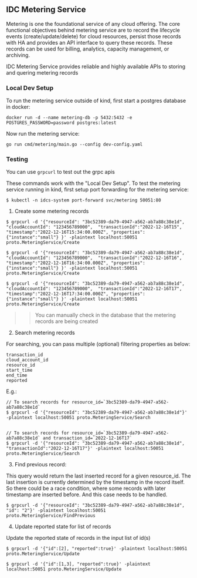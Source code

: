 <!--INTEL CONFIDENTIAL-->
<!--Copyright (C) 2023 Intel Corporation-->
## IDC Metering Service 
Metering is one the foundational service of any cloud offering. The core functional objectives behind metering service are to record the lifecycle events (create/update/delete) for cloud resources, persist those records with HA and provides an API interface to query these records. These records can be used for billing, analytics, capacity management, or archiving. 

IDC Metering Service provides reliable and highly available APIs to storing and quering metering records


### Local Dev Setup

To run the metering service outside of kind, first start a postgres database in docker:
```
docker run -d --name metering-db -p 5432:5432 -e POSTGRES_PASSWORD=password postgres:latest
```

Now run the metering service:
```
go run cmd/metering/main.go --config dev-config.yaml
```

### Testing

You can use `grpcurl` to test out the grpc apis

These commands work with the "Local Dev Setup". To test the metering service running in kind, first setup port forwarding for the metering service:
```
$ kubectl -n idcs-system port-forward svc/metering 50051:80
```

1. Create some metering records

```
$ grpcurl -d '{"resourceId": "3bc52389-da79-4947-a562-ab7a88c38e1d", "cloudAccountId": "123456789000",  "transactionId":"2022-12-16T15", "timestamp":"2022-12-16T15:34:00.000Z", "properties":{"instance":"small"} }' -plaintext localhost:50051 proto.MeteringService/Create
```
```
$ grpcurl -d '{"resourceId": "3bc52389-da79-4947-a562-ab7a88c38e1d", "cloudAccountId": "123456789000",  "transactionId":"2022-12-16T16", "timestamp":"2022-12-16T16:34:00.000Z", "properties":{"instance":"small"} }' -plaintext localhost:50051 proto.MeteringService/Create
```
```
$ grpcurl -d '{"resourceId": "3bc52389-da79-4947-a562-ab7a88c38e1d", "cloudAccountId": "123456789000",  "transactionId":"2022-12-16T17", "timestamp":"2022-12-16T17:34:00.000Z", "properties":{"instance":"small"} }' -plaintext localhost:50051 proto.MeteringService/Create
```

>> You can manually check in the database that the metering records are being created

2. Search metering records

For searching, you can pass multiple (optional) filtering properties as below:
```
transaction_id
cloud_account_id
resource_id
start_time
end_time
reported 
```

E.g.:
```
// To search records for resource_id=`3bc52389-da79-4947-a562-ab7a88c38e1d` 
$ grpcurl -d '{"resourceId": "3bc52389-da79-4947-a562-ab7a88c38e1d"}' -plaintext localhost:50051 proto.MeteringService/Search


// To search records for resource_id=`3bc52389-da79-4947-a562-ab7a88c38e1d` and transaction_id=`2022-12-16T17`
$ grpcurl -d '{"resourceId": "3bc52389-da79-4947-a562-ab7a88c38e1d", "transactionId":"2022-12-16T17"}' -plaintext localhost:50051 proto.MeteringService/Search
```

3. Find previous record:

This query would return the last inserted record for a given resource_id. The last insertion is currently determined by the timestamp in the record itself. So there could be a race condition, where some records with later timestamp are inserted before. And this case needs to be handled.

```
$ grpcurl -d '{"resourceId": "3bc52389-da79-4947-a562-ab7a88c38e1d", "id": "2"}' -plaintext localhost:50051 proto.MeteringService/FindPrevious
```
 
4. Update reported state for list of records

Update the reported state of records in the input list of id(s)

```
$ grpcurl -d '{"id":[2], "reported":true}' -plaintext localhost:50051 proto.MeteringService/Update

$ grpcurl -d '{"id":[1,3], "reported":true}' -plaintext localhost:50051 proto.MeteringService/Update
```